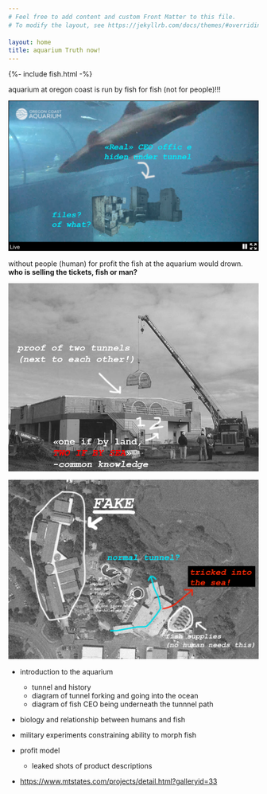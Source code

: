 ```yaml
---
# Feel free to add content and custom Front Matter to this file.
# To modify the layout, see https://jekyllrb.com/docs/themes/#overriding-theme-defaults

layout: home
title: aquarium Truth now!
---
```


{%- include fish.html -%}

aquarium at oregon coast is run by fish for fish (not for people)!!!

![picture of undersea tunnel at aquarium showing how there is a whole office underneath the tunnel with an desk and files and who knnows what else](/assets/img/shark_cam.png)

without people (human) for profit the fish at the aquarium would drown. **who is selling the tickets, fish or man?**

![picture of installing the tunnel showing how there are in fact two tunnels next to each other](/assets/img/tunnel_install_2.png)

![satellite image over aquarium, showing how people are tricked into the sea when they go into the tunnel. there are also suspicious markings about how people are in fact turned into fish](/assets/img/sat.png)

- introduction to the aquarium 
	- tunnel and history
	- diagram of tunnel forking and going into the ocean
	- diagram of fish CEO being underneath the tunnnel path
- biology and relationship between humans and fish
- military experiments constraining ability to morph fish
- profit model
	- leaked shots of product descriptions


- https://www.mtstates.com/projects/detail.html?galleryid=33
